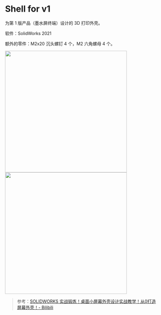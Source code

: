 # Shell for v1

为第 1 版产品（墨水屏终端）设计的 3D 打印外壳。

软件：SolidWorks 2021

额外的零件：M2x20 沉头螺钉 4 个，M2 六角螺母 4 个。

<img src=https://github.com/MaxwellJay256/Bike-Computer/assets/107470012/2650a31c-faa0-4a65-b4ff-c338653c0763 height=400>

<img src=https://github.com/MaxwellJay256/Bike-Computer/assets/107470012/bb9cf18e-274a-48f9-98c4-2017c8d329de height=400>

> 参考：[SOLIDWORKS 实战锻炼！桌面小屏幕外壳设计实战教学！从0打造屏幕外壳！- Bilibili](https://www.bilibili.com/video/BV1DW4y1K7Ww)
